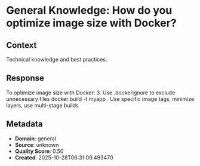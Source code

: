 # General Knowledge: How do you optimize image size with Docker?

## Context
Technical knowledge and best practices.

## Response
To optimize image size with Docker: 3. Use .dockerignore to exclude unnecessary files docker build -t myapp . Use specific image tags, minimize layers, use multi-stage builds

## Metadata
- **Domain**: general
- **Source**: unknown
- **Quality Score**: 0.50
- **Created**: 2025-10-28T06:31:09.493470